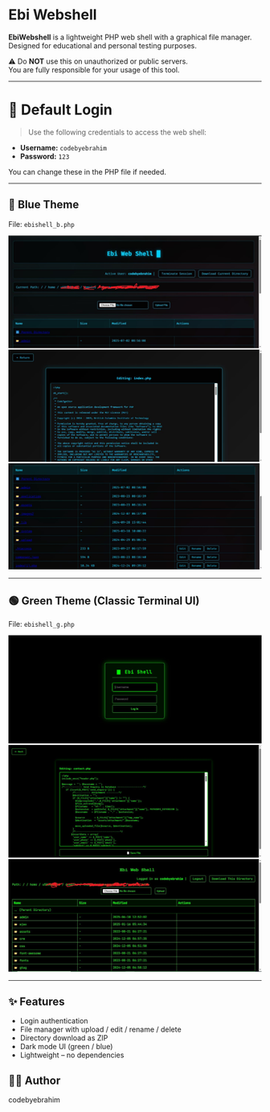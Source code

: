 # Ebi Webshell

**EbiWebshell** is a lightweight PHP web shell with a graphical file manager.  
Designed for educational and personal testing purposes.

⚠️ Do **NOT** use this on unauthorized or public servers.  
You are fully responsible for your usage of this tool.

---
# 🔐 Default Login

> Use the following credentials to access the web shell:

- **Username:** `codebyebrahim`
- **Password:** `123`

You can change these in the PHP file if needed.

---

## 🔵 Blue Theme

File: `ebishell_b.php`

![Blue 1](./ebishell_b_1.JPG)
![Blue 2](./ebishell_b_2.JPG)
![Blue 3](./ebishell_b_3.JPG)

---

## 🟢 Green Theme (Classic Terminal UI)

File: `ebishell_g.php`

![Green 1](./ebishell_g_1.JPG)
![Green 2](./ebishell_g_2.JPG)
![Green 3](./ebishell_g_3.JPG)

---

## ✨ Features

- Login authentication
- File manager with upload / edit / rename / delete
- Directory download as ZIP
- Dark mode UI (green / blue)
- Lightweight – no dependencies
## 👨‍💻 Author

codebyebrahim
